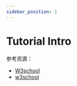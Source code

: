 ```yaml
---
sidebar_position: 1
---
```


# Tutorial Intro

参考资源：

- [W3school](https://www.w3school.com.cn/cssref/pr_border-bottom-style.asp)
- [w3school](https://www.w3cschool.cn/css/dict)